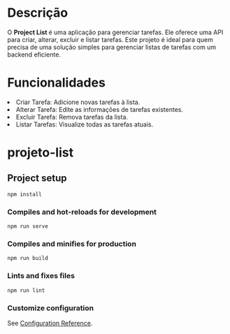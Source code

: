 # Descrição
O <strong> Project List </strong> é uma aplicação para gerenciar tarefas. Ele oferece uma API para criar, alterar, excluir e listar tarefas. Este projeto é ideal para quem precisa de uma solução simples para gerenciar listas de tarefas com um backend eficiente.

# Funcionalidades
<li>Criar Tarefa: Adicione novas tarefas à lista.</li>
<li>Alterar Tarefa: Edite as informações de tarefas existentes.</li>
<li>Excluir Tarefa: Remova tarefas da lista.</li>
<li>Listar Tarefas: Visualize todas as tarefas atuais.</li>



# projeto-list

## Project setup
```
npm install
```

### Compiles and hot-reloads for development
```
npm run serve
```

### Compiles and minifies for production
```
npm run build
```

### Lints and fixes files
```
npm run lint
```

### Customize configuration
See [Configuration Reference](https://cli.vuejs.org/config/).
